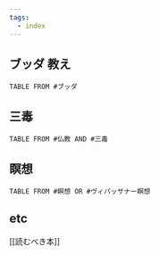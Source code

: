 ```yaml
---
tags:
  - index
---
```

## ブッダ 教え
```dataview
TABLE FROM #ブッダ 
```

## 三毒
```dataview
TABLE FROM #仏教 AND #三毒 
```

## 瞑想
```dataview
TABLE FROM #瞑想 OR #ヴィパッサナー瞑想 
```

## etc
[[読むべき本]]



